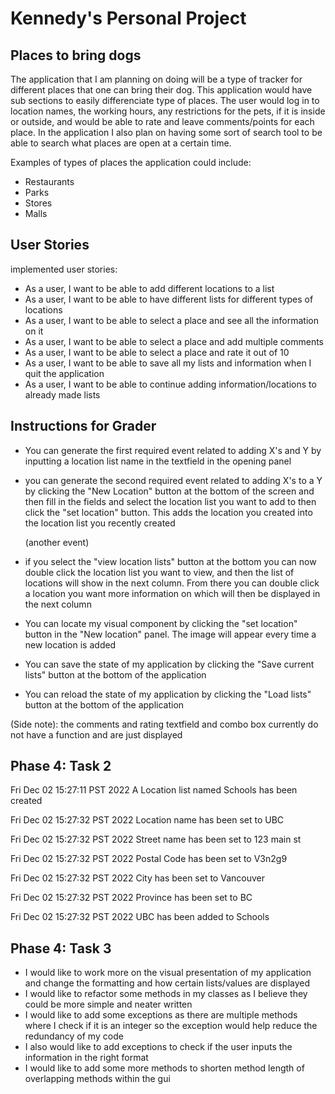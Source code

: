 # Kennedy's Personal Project
## Places to bring dogs


The application that I am planning on doing will be a type of tracker for different places that one can bring their dog.
This application would have sub sections to easily differenciate  type of places. The user would log in to location 
names, the working hours, any restrictions for the pets, if it is inside or outside,  and would be able to rate and 
leave comments/points for each place. In the application I also plan on having some sort of search tool to be able to 
search what places are open at a certain time.

Examples of types of places the application could include:
- Restaurants
- Parks
- Stores
- Malls


## User Stories
implemented user stories:
- As a user, I want to be able to add different locations to a list
- As a user, I want to be able to have different lists for different types of locations
- As a user, I want to be able to select a place and see all the information on it
- As a user, I want to be able to select a place and add multiple comments
- As a user, I want to be able to select a place and rate it out of 10
- As a user, I want to be able to save all my lists and information when I quit the application
- As a user, I want to be able to continue adding information/locations to already made lists

## Instructions for Grader
- You can generate the first required event related to adding X's and Y by inputting a location list name in the
  textfield in the opening panel
- you can generate the second required event related to adding X's to a Y by clicking the "New Location" button at the 
  bottom of the screen and then fill in the fields and select the location list you want to add to then click the 
  "set location" button. This adds the location you created into the location list you recently created


  (another event) 
- if you select the "view location lists" button at the bottom you can now double click the location list you want to
  view, and then the list of locations will show in the next column. From there you can double click a location you want
  more information on which will then be displayed in the next column


- You can locate my visual component by clicking the "set location" button in the "New location" panel. The image will
  appear every time a new location is added
- You can save the state of my application by clicking the "Save current lists" button at the bottom of the application
- You can reload the state of my application by clicking the "Load lists" button at the bottom of the application

(Side note):
the comments and rating textfield and combo box currently do not have a function and are just displayed

## Phase 4: Task 2
Fri Dec 02 15:27:11 PST 2022
A Location list named Schools has been created

Fri Dec 02 15:27:32 PST 2022
Location name has been set to UBC

Fri Dec 02 15:27:32 PST 2022
Street name has been set to 123 main st

Fri Dec 02 15:27:32 PST 2022
Postal Code has been set to V3n2g9

Fri Dec 02 15:27:32 PST 2022
City has been set to Vancouver

Fri Dec 02 15:27:32 PST 2022
Province has been set to BC

Fri Dec 02 15:27:32 PST 2022
UBC has been added to Schools


## Phase 4: Task 3
- I would like to work more on the visual presentation of my application and change the formatting and how certain
lists/values are displayed
- I would like to refactor some methods in my classes as I believe they could be more simple and neater written
- I would like to add some exceptions as there are multiple methods where I check if it is an integer so the exception 
would help reduce the redundancy of my code
- I also would like to add exceptions to check if the user inputs the information in the right format
- I would like to add some more methods to shorten method length of overlapping methods within the gui
